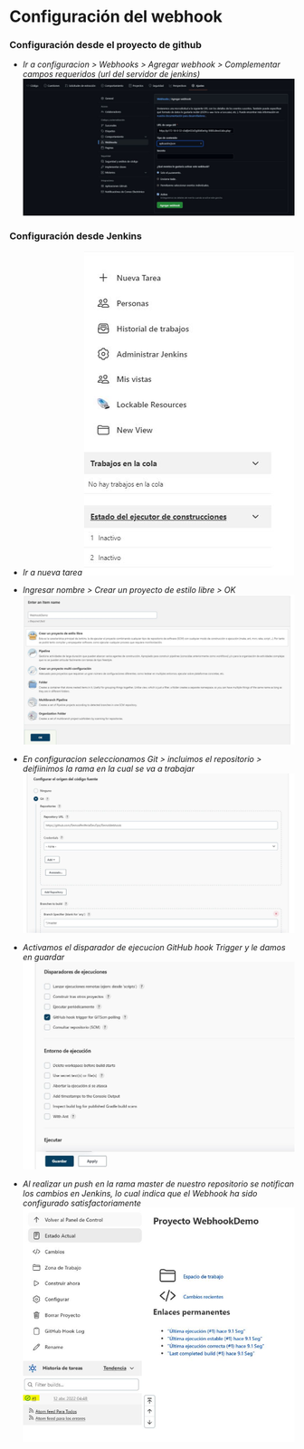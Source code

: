 # Configuración del webhook 

### Configuración desde el proyecto de github
* *Ir a configuracion > Webhooks > Agregar webhook > Complementar campos requeridos (url del servidor de jenkins)* 
![alt text](./imgs/WebhookGit.JPG)

### Configuración desde Jenkins
* *Ir a nueva tarea*
![alt text](./imgs/nuevatarea.JPG)

* *Ingresar nombre > Crear un proyecto de estilo libre > OK*
![alt text](./imgs/tarea.JPG)

* *En configuracion seleccionamos Git > incluimos el repositorio > deifiinimos la rama en la cual se va a trabajar*
![alt text](./imgs/repo.JPG)

* *Activamos el disparador de ejecucion GitHub hook Trigger y le damos en guardar*
![alt text](./imgs/disparador.JPG)

* *Al realizar un push en la rama master de nuestro repositorio se notifican los cambios en Jenkins, lo cual indica que el Webhook ha sido configurado satisfactoriamente*
![alt text](./imgs/cambios.JPG)


